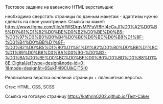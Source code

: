 Тестовое задание на вакансию HTML верстальщик

необходимо сверстать страницы по данным макетам - адаптивы нужно сделать на свое усмотрение.
Ссылка на макет:
https://www.figma.com/file/dfWSDrqvMPFuVf8HI4cGxJ/%D0%A2%D0%B5%D1%81%D1%82%D0%BE%D0%B2%D0%BE%D0%B5-%D0%97%D0%B0%D0%B4%D0%B0%D0%BD%D0%B8%D1%8F-%D0%B4%D0%BB%D1%8F-%D0%B2%D0%B5%D1%80%D1%81%D1%82%D0%B0%D0%BB%D1%8C%D1%89%D0%B8%D0%BA%D0%B0-%D0%B2-%D0%BA%D0%BE%D0%BC%D0%BF%D0%B0%D0%BD%D0%B8%D1%8E-DigitalJet?type=design&node-id=0-1&mode=design&t=6SukF4l9CUikCjT5-0

Реализована верстка основной страницы + планшетная верстка.

Стэк: HTML, CSS, SCSS

Ссылка на готовую страницу https://kathrin0202.github.io/Test-Cake/
